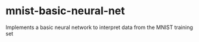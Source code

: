 # mnist-basic-neural-net
Implements a basic neural network to interpret data from the MNIST training set
